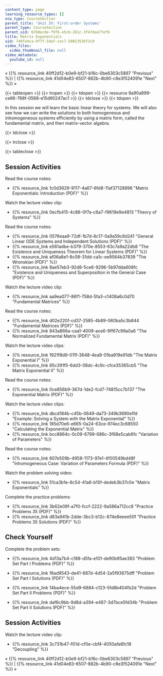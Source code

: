 ```yaml
---
content_type: page
learning_resource_types: []
ocw_type: CourseSection
parent_title: 'Unit IV: First-order Systems'
parent_type: CourseSection
parent_uid: 67b0ec8e-f9f6-e5cb-261c-3f47dae7fef0
title: Matrix Exponentials
uid: 740fe4ca-9f7f-5daf-cec7-50013536f3c9
video_files:
  video_thumbnail_file: null
video_metadata:
  youtube_id: null
---
```


« {{% resource_link 40ff2d12-b0e9-bf21-b16c-0be6303c5897 "Previous" %}} | {{% resource_link 41d04e83-6507-882b-4b90-c8e3f524091e "Next" %}} »

{{< tableopen >}}
{{< tropen >}}
{{< tdopen >}}
{{< resource 9a90a899-ce66-768f-0568-e15d90247ac1 >}}
{{< tdclose >}}
{{< tdopen >}}


In this session we will learn the basic linear theory for systems. We will also see how we can write the solutions to both homogeneous and inhomogeneous systems efficiently by using a matrix form, called the fundamental matrix, and then matrix-vector algebra.


{{< tdclose >}}

{{< trclose >}}

{{< tableclose >}}

Session Activities
------------------

Read the course notes:

*   {{% resource_link 1c0d3629-9117-4a67-6fd8-11af37128896 "Matrix Exponentials: Introduction (PDF)" %}}

Watch the lecture video clip:

*   {{% resource_link 0ecfb415-4c86-0f7a-c6a7-f9619e9e4813 "Theory of Systems" %}}

Read the course notes:

*   {{% resource_link 0576eaa9-72df-1b7d-8c17-0a9a59c8d241 "General Linear ODE Systems and Independent Solutions (PDF)" %}}
*   {{% resource_link e561adbe-b379-370e-8553-63c7a9a22db8 "The Existence and Uniqueness Theorem for Linear Systems (PDF)" %}}
*   {{% resource_link af06a8e1-8c08-31dd-ca1c-ee9564b37839 "The Wronskian (PDF)" %}}
*   {{% resource_link 8ae57eb3-92d8-5ce6-9296-5b97dda608fc "Existence and Uniqueness and Superposition in the General Case (PDF)" %}}

Watch the lecture video clip:

*   {{% resource_link aa9ea077-86f1-758d-5fa3-c1408a6c0d70 "Fundamental Matrices" %}}

Read the course notes:

*   {{% resource_link d02e220f-cd37-2585-4b89-060ba5c3b844 "Fundamental Matrices (PDF)" %}}
*   {{% resource_link 843a866a-caa1-4009-ace6-9ff67c99a0a6 "The Normalized Fundamental Matrix (PDF)" %}}

Watch the lecture video clips:

*   {{% resource_link 1921f8d9-011f-3648-4ea9-01ba919e91db "The Matrix Exponential I" %}}
*   {{% resource_link 85c391f5-6dd3-08dc-4c9c-cfce35365cb5 "The Matrix Exponential II" %}}

Read the course notes:

*   {{% resource_link 0ce856b9-367d-1de2-fcd7-74815cc7b137 "The Exponential Matrix (PDF)" %}}

Watch the lecture video clips:

*   {{% resource_link dbcd184b-c45b-0649-da73-349b3690e1fd "Example: Solving a System with the Matrix Exponential" %}}
*   {{% resource_link 185d70e6-e665-0a24-63ce-974ec3c68550 "Calculating the Exponential Matrix" %}}
*   {{% resource_link bcc8864c-0c09-6799-686c-3f68e5cab6fc "Variation of Parameters" %}}

Read the course notes:

*   {{% resource_link 607e509b-4958-1173-97e1-4f00549bd48f "Inhomogeneous Case: Variation of Parameters Formula (PDF)" %}}

Watch the problem solving video:

*   {{% resource_link 51ca3b1e-8c54-41a6-b10f-dedeb3b37c0e "Matrix Exponentials" %}}

Complete the practice problems:

*   {{% resource_link 3b62e09f-a7f0-fccf-2222-9a586a712cc9 "Practice Problems 35 (PDF)" %}}
*   {{% resource_link d83a941b-2dde-3bc3-b12c-874e8eeee50f "Practice Problems 35 Solutions (PDF)" %}}

Check Yourself
--------------

Complete the problem sets:

*   {{% resource_link 4d13a7b4-c188-d5fa-e101-de90b95ae383 "Problem Set Part I Problems (PDF)" %}}
*   {{% resource_link 16ad9543-de41-687d-4d54-2a5f93675dff "Problem Set Part I Solutions (PDF)" %}}
  
*   {{% resource_link 14ba4ece-55d9-6884-c123-5fd8b404fb2d "Problem Set Part II Problems (PDF)" %}}
*   {{% resource_link daf6c9bb-9d8d-a394-e487-3d7bce5fd34b "Problem Set Part II Solutions (PDF)" %}}

Session Activities
------------------

Watch the lecture video clip:

*   {{% resource_link 3c731b47-f01d-cf0e-cbf4-4050afa6fc18 "Decoupling" %}}

« {{% resource_link 40ff2d12-b0e9-bf21-b16c-0be6303c5897 "Previous" %}} | {{% resource_link 41d04e83-6507-882b-4b90-c8e3f524091e "Next" %}} »
